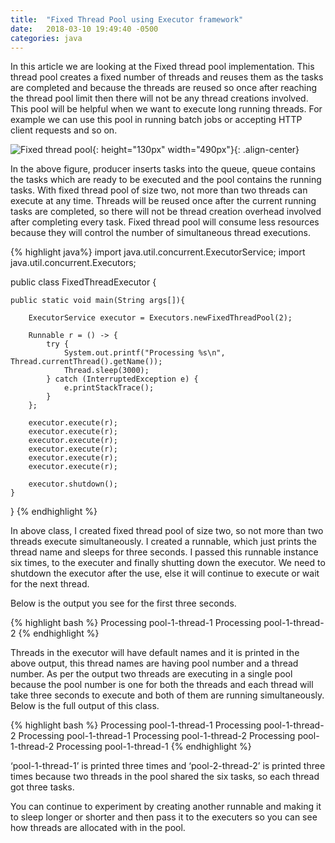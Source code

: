 ```yaml
---
title:  "Fixed Thread Pool using Executor framework"
date:   2018-03-10 19:49:40 -0500
categories: java
---
```


In this article we are looking at the Fixed thread pool implementation. This thread pool creates a fixed number of threads and reuses them as the tasks are completed and because the threads are reused so once after reaching the thread pool limit then there will not be any thread creations involved. This pool will be helpful when we want to execute long running threads. For example we can use this pool in running batch jobs or accepting HTTP client requests and so on.

![Fixed thread pool]({{site.baseurl}}/assets/images/posts/Fixed-thread-pool.png){: height="130px" width="490px"}{: .align-center}

In the above figure, producer inserts tasks into the queue, queue contains the tasks which are ready to be executed and the pool contains the running tasks. With fixed thread pool of size two, not more than two threads can execute at any time. Threads will be reused once after the current running tasks are completed, so there will not be thread creation overhead involved after completing every task. Fixed thread pool will consume less resources because they will control the number of simultaneous thread executions.

{% highlight java%}
import java.util.concurrent.ExecutorService;
import java.util.concurrent.Executors;
 
public class FixedThreadExecutor {
 
    public static void main(String args[]){
        
        ExecutorService executor = Executors.newFixedThreadPool(2);
        
        Runnable r = () -> {
            try {
                System.out.printf("Processing %s\n", Thread.currentThread().getName());
                Thread.sleep(3000);
            } catch (InterruptedException e) {
                e.printStackTrace();
            }
        };
 
        executor.execute(r);
        executor.execute(r);
        executor.execute(r);
        executor.execute(r);
        executor.execute(r);
        executor.execute(r);
 
        executor.shutdown();
    }
}
{% endhighlight %}

In above class, I created fixed thread pool of size two, so not more than two threads execute simultaneously. I created a runnable, which just prints the thread name and sleeps for three seconds. I passed this runnable instance six times, to the executer and finally shutting down the executor. We need to shutdown the executor after the use, else it will continue to execute or wait for the next thread.

Below is the output you see for the first three seconds.

{% highlight bash %}
Processing pool-1-thread-1
Processing pool-1-thread-2
{% endhighlight %}

Threads in the executor will have default names and it is printed in the above output, this thread names are having pool number and a thread number. As per the output two threads are executing in a single pool because the pool number is one for both the threads and each thread will take three seconds to execute and both of them are running simultaneously. Below is the full output of this class.

{% highlight bash %}
Processing pool-1-thread-1
Processing pool-1-thread-2
Processing pool-1-thread-1
Processing pool-1-thread-2
Processing pool-1-thread-2
Processing pool-1-thread-1
{% endhighlight %}

‘pool-1-thread-1’ is printed three times and ‘pool-2-thread-2’ is printed three times because two threads in the pool shared the six tasks, so each thread got three  tasks.

You can continue to experiment by creating another runnable and making it to sleep longer or shorter and then pass it to the executers so you can see how threads are allocated with in the pool.
